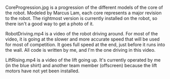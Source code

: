 CoreProgression.jpg is a progression of the different models of the core of the robot. Modeled by Marcus Lam, each core represents a major revision to the robot. The rightmost version is currently installed on the robot, so there isn't a good way to get a photo of it. 

RobotDriving.mp4 is a video of the robot driving around. For most of the video, it is going at the slower and more accurate speed that will be used for most of competition. It goes full speed at the end, just before it runs into the wall. All code is written by me, and I'm the one driving in this video. 

LiftRising.mp4 is a video of the lift going up. It's currently operated by me (in the blue shirt) and another team member (offscreen) because the lift motors have not yet been installed. 